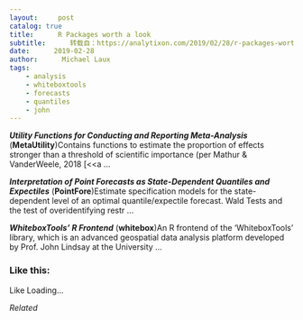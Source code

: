 ```yaml
---
layout:     post
catalog: true
title:      R Packages worth a look
subtitle:      转载自：https://analytixon.com/2019/02/28/r-packages-worth-a-look-1438/
date:      2019-02-28
author:      Michael Laux
tags:
    - analysis
    - whiteboxtools
    - forecasts
    - quantiles
    - john
---
```


***Utility Functions for Conducting and Reporting Meta-Analysis*** (**MetaUtility**)Contains functions to estimate the proportion of effects stronger than a threshold of scientific importance (per Mathur & VanderWeele, 2018 [<<a …

***Interpretation of Point Forecasts as State-Dependent Quantiles and Expectiles*** (**PointFore**)Estimate specification models for the state-dependent level of an optimal quantile/expectile forecast. Wald Tests and the test of overidentifying restr …

***WhiteboxTools’ R Frontend*** (**whitebox**)An R frontend of the ‘WhiteboxTools’ library, which is an advanced geospatial data analysis platform developed by Prof. John Lindsay at the University …





### Like this:

Like Loading...


*Related*

